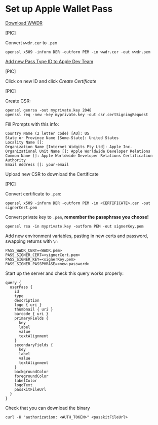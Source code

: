 # Set up Apple Wallet Pass

[Download WWDR](https://www.apple.com/certificateauthority/)

[PIC]

Convert `wwdr.cer` to `.pem`

```
openssl x509 -inform DER -outform PEM -in wwdr.cer -out wwdr.pem
```

[Add new Pass Type ID to Apple Dev Team](https://developer.apple.com/account/resources/identifiers/list/passTypeId)

[PIC]

Click on new ID and click _Create Certificate_

[PIC]

Create CSR:

```
openssl genrsa -out myprivate.key 2048
openssl req -new -key myprivate.key -out csr.certSigningRequest
```

Fill Prompts with this info:

```
Country Name (2 letter code) [AU]: US
State or Province Name [Some-State]: United States
Locality Name []:
Organization Name [Internet Widgits Pty Ltd]: Apple Inc.
Organizational Unit Name []: Apple Worldwide Developer Relations
Common Name []: Apple Worldwide Developer Relations Certification Authority
Email Address []: your-email
```

Upload new CSR to download the Certificate

[PIC]

Convert certificate to `.pem`:

```
openssl x509 -inform DER -outform PEM -in <CERTIFICATE>.cer -out signerCert.pem
```

Convert private key to `.pem`, **remember the passphrase you choose!**

```
openssl rsa -in myprivate.key -outform PEM -out signerKey.pem
```

Add new environment variables, pasting in new certs and password, swapping returns with `\n`

```
PASS_WWDR_CERT=<WWDR.pem>
PASS_SIGNER_CERT=<signerCert.pem>
PASS_SIGNER_KEY=<signerKey.pem>
PASS_SIGNER_PASSPHRASE=<new-password>
```

Start up the server and check this query works properly:

```
query {
  userPass {
    id
    type
    description
    logo { uri }
    thumbnail { uri }
    barcode { uri }
    primaryFields {
      key
      label
      value
      textAlignment
    }
    secondaryFields {
      key
      label
      value
      textAlignment
    }
    backgroundColor
    foregroundColor
    labelColor
    logoText
    passkitFileUrl
  }
}
```

Check that you can download the binary

`curl -H "authorization: <AUTH_TOKEN>" <passkitFileUrl>`
